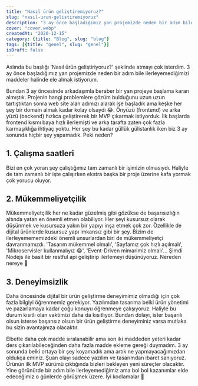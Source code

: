 ```yaml
---
title: "Nasıl ürün geliştiremiyoruz?"
slug: "nasil-urun-gelistiremiyoruz"
description: "3 ay önce başladığımız yan projemizde neden bir adım bile ilerleyemediğimizi maddeler halinde ele almak istiyorum."
cover: "cover.webp"
createdAt: "2020-12-15"
category: {title: "Blog", slug: "blog"}
tags: [{title: "genel", slug: "genel"}]
isDraft: false
---
```

Aslında bu başlığı 'Nasıl ürün geliştiriyoruz?' şeklinde atmayı çok isterdim. 3 ay önce başladığımız yan projemizde neden bir adım bile ilerleyemediğimizi maddeler halinde ele almak istiyorum.

Bundan 3 ay öncesinde arkadaşımla beraber bir yan projeye başlama kararı almıştık. Projenin hangi problemlere çözüm bulduğunu uzun uzun tartıştıktan sonra web site alan adımızı alarak işe başladık ama keşke her şey bir domain almak kadar kolay olsaydı 😂. Önyüzü (frontend) ve arka yüzü (backend) hızlıca geliştirerek bir MVP çıkarmak istiyorduk. İlk başlarda frontend kısmı baya hızlı ilerlemişti ve arka tarafta zaten çok fazla karmaşıklığa ihtiyaç yoktu. Her şey bu kadar güllük gülistanlık iken biz 3 ay sonunda hiçbir şey yapamadık. Peki neden?

## 1. Çalışma saatleri

Bizi en çok yoran şey çalıştığımız tam zamanlı bir işimizin olmasıydı. Haliyle de tam zamanlı bir işte çalışırken ekstra başka bir proje üzerine kafa yormak çok yorucu oluyor.

## 2. Mükemmeliyetçilik

Mükemmeliyetçilik her ne kadar güzelmiş gibi gözükse de başarısızlığın altında yatan en önemli etmen olabiliyor. Her şeyi kusursuz olarak düşünmek ve kusursuza yakın bir yapıyı inşa etmek çok zor. Özellikle de dijital ürünlerde kusursuz yapı imkansız gibi bir şey. Bizim de ilerleyemememizdeki önemli unsurlardan biri de mükemmeliyetçi davranmamızdı. 'Tasarım mükemmel olmalı', 'Sayfamız çok hızlı açılmalı', 'Mikroservisler kullanmalıyız 😂', 'Event-Driven mimarimiz olmalı'... Şimdi Nodejs ile basit bir restful api geliştirip ilerlemeyi düşünüyoruz. Nereden nereye 🤪

## 3. Deneyimsizlik

Daha öncesinde dijital bir ürün geliştirme deneyimimiz olmadığı için çok fazla bilgiyi öğrenmemiz gerekiyor. Yazılımdan tasarıma belki ürün yönetimi ve pazarlamaya kadar çoğu konuyu öğrenmeye çalışıyoruz. Haliyle bu durum kısıtlı olan vaktimizi daha da kısıtlıyor. Bundan dolayı, ister başarılı olsun isterse başarısız olsun bir ürün geliştirme deneyiminiz varsa mutlaka bu sizin avantajınıza olacaktır.

Elbette daha çok madde sıralanabilir ama son iki maddeden yeteri kadar ders çıkarılabileceğinden daha fazla madde ekleme gereği duymadım. 3 ay sonunda belki ortaya bir şey koyamadık ama artık ne yapmayacağımızdan oldukça eminiz. Şuan olayı sadece yazılım ve tasarımdan ibaret sanıyoruz. Ürünün ilk MVP sürümü çıktığında bizleri bekleyen yeni süreçler olacaktır. Yine görünürde bir adım bile ilerleyemediğimiz ama bol bol kazanımlar elde edeceğimiz o günlerde görüşmek üzere. İyi kodlamalar 🙂
